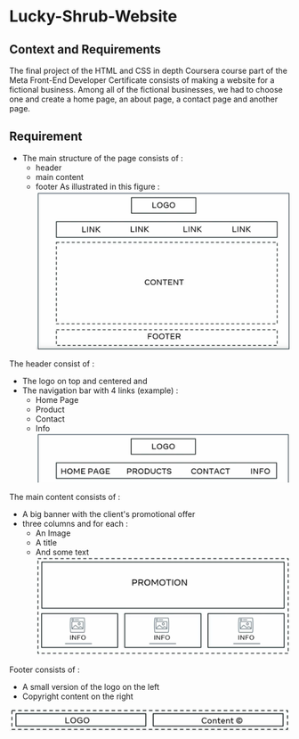 # Lucky-Shrub-Website

## Context and Requirements
The final project of the HTML and CSS in depth Coursera course part of the Meta Front-End Developer Certificate consists of making a website for a fictional business. Among all of the fictional businesses, we had to choose one and create a home page, an about page, a contact page and another page.

## Requirement

- The main structure of the page consists of : 
    - header 
    - main content 
    - footer 
As illustrated in this figure : 
![Structure of the Home Web Page](./markdown_images/Main_Structure.png "Structure of the page")

The header consist of : 
- The logo on top and centered and 
- The navigation bar with 4 links (example) : 
    - Home Page
    - Product 
    - Contact 
    - Info 
![Example of Navigation](./markdown_images/navigation_menu.png "Navigation Example")

The main content consists of : 
- A big banner with the client's promotional offer 
- three columns and for each : 
    - An Image
    - A title 
    - And some text 
![Main Content General Structure](./markdown_images/main_content_general_structure.png "Main Content General Structure")

Footer consists of : 
- A small version of the logo on the left 
- Copyright content on the right

![Footer General Structure](./markdown_images/footer_general_structure.png "Footer General Structure")
